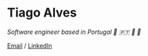 # Tiago Alves

_Software engineer based in Portugal 🏡 🇵🇹 🍷 🏢_

[Email](mailto:tiagoaa14@gmail.com) / [LinkedIn](www.linkedin.com/in/tiago-alves-416231144)



